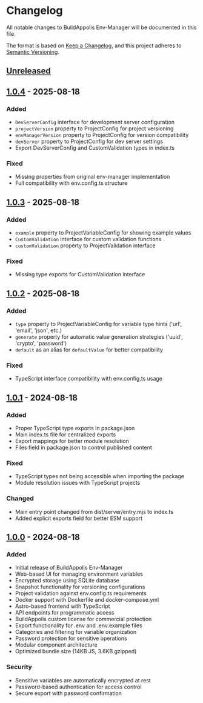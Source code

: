 # Changelog

All notable changes to BuildAppolis Env-Manager will be documented in this file.

The format is based on [Keep a Changelog](https://keepachangelog.com/en/1.0.0/),
and this project adheres to [Semantic Versioning](https://semver.org/spec/v2.0.0.html).

## [Unreleased]

## [1.0.4] - 2025-08-18

### Added
- `DevServerConfig` interface for development server configuration
- `projectVersion` property to ProjectConfig for project versioning
- `envManagerVersion` property to ProjectConfig for version compatibility
- `devServer` property to ProjectConfig for dev server settings
- Export DevServerConfig and CustomValidation types in index.ts

### Fixed
- Missing properties from original env-manager implementation
- Full compatibility with env.config.ts structure

## [1.0.3] - 2025-08-18

### Added
- `example` property to ProjectVariableConfig for showing example values
- `CustomValidation` interface for custom validation functions
- `customValidation` property to ProjectValidation interface

### Fixed
- Missing type exports for CustomValidation interface

## [1.0.2] - 2025-08-18

### Added
- `type` property to ProjectVariableConfig for variable type hints ('url', 'email', 'json', etc.)
- `generate` property for automatic value generation strategies ('uuid', 'crypto', 'password')
- `default` as an alias for `defaultValue` for better compatibility

### Fixed
- TypeScript interface compatibility with env.config.ts usage

## [1.0.1] - 2024-08-18

### Added
- Proper TypeScript type exports in package.json
- Main index.ts file for centralized exports
- Export mappings for better module resolution
- Files field in package.json to control published content

### Fixed
- TypeScript types not being accessible when importing the package
- Module resolution issues with TypeScript projects

### Changed
- Main entry point changed from dist/server/entry.mjs to index.ts
- Added explicit exports field for better ESM support

## [1.0.0] - 2024-08-18

### Added
- Initial release of BuildAppolis Env-Manager
- Web-based UI for managing environment variables
- Encrypted storage using SQLite database
- Snapshot functionality for versioning configurations
- Project validation against env.config.ts requirements
- Docker support with Dockerfile and docker-compose.yml
- Astro-based frontend with TypeScript
- API endpoints for programmatic access
- BuildAppolis custom license for commercial protection
- Export functionality for .env and .env.example files
- Categories and filtering for variable organization
- Password protection for sensitive operations
- Modular component architecture
- Optimized bundle size (14KB JS, 3.6KB gzipped)

### Security
- Sensitive variables are automatically encrypted at rest
- Password-based authentication for access control
- Secure export with password confirmation

[Unreleased]: https://github.com/buildappolis/env-manager/compare/v1.0.4...HEAD
[1.0.4]: https://github.com/buildappolis/env-manager/compare/v1.0.3...v1.0.4
[1.0.3]: https://github.com/buildappolis/env-manager/compare/v1.0.2...v1.0.3
[1.0.2]: https://github.com/buildappolis/env-manager/compare/v1.0.1...v1.0.2
[1.0.1]: https://github.com/buildappolis/env-manager/compare/v1.0.0...v1.0.1
[1.0.0]: https://github.com/buildappolis/env-manager/releases/tag/v1.0.0